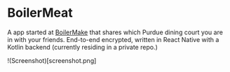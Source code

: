 # BoilerMeat

A app started at [BoilerMake](https://boilermake.org) that shares which Purdue dining court you are in with your friends. End-to-end encrypted, written in React Native with a Kotlin backend (currently residing in a private repo.)

!(Screenshot)[screenshot.png]